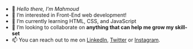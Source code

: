 - 👋 *Hello there, I’m Mahmoud*
- 👀 I’m interested in Front-End web development!
- 🌱 I’m currently learning HTML, CSS, and JavaScript
- 💞️ I’m looking to collaborate on **anything that can help me grow my skill-set**
- 📫 You can reach out to me on [LinkedIn](https://www.linkedin.com/in/mahmoud-kharsi-6b5571242), [Twitter](https://www.twitter.com/mahmoud_kharsi) or [Instagram](https://www.instagram.com/ma_kh4).
